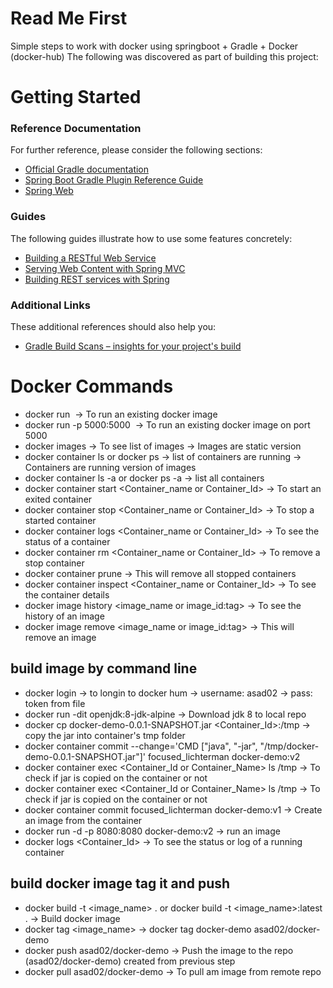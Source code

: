 # Read Me First
Simple steps to work with docker using springboot + Gradle + Docker (docker-hub)
The following was discovered as part of building this project:

# Getting Started

### Reference Documentation
For further reference, please consider the following sections:

* [Official Gradle documentation](https://docs.gradle.org)
* [Spring Boot Gradle Plugin Reference Guide](https://docs.spring.io/spring-boot/docs/2.2.5.RELEASE/gradle-plugin/reference/html/)
* [Spring Web](https://docs.spring.io/spring-boot/docs/2.2.5.RELEASE/reference/htmlsingle/#boot-features-developing-web-applications)

### Guides
The following guides illustrate how to use some features concretely:

* [Building a RESTful Web Service](https://spring.io/guides/gs/rest-service/)
* [Serving Web Content with Spring MVC](https://spring.io/guides/gs/serving-web-content/)
* [Building REST services with Spring](https://spring.io/guides/tutorials/bookmarks/)

### Additional Links
These additional references should also help you:

* [Gradle Build Scans – insights for your project's build](https://scans.gradle.com#gradle)

# Docker Commands

* docker run <image> -> To run an existing docker image
* docker run -p 5000:5000 <image> -> To run an existing docker image on port 5000
* docker images -> To see list of images -> Images are static version
* docker container ls or docker ps -> list of containers are running -> Containers are running version of images
* docker container ls -a or docker ps -a -> list all containers 
* docker container start <Container_name or Container_Id> -> To start an exited container
* docker container stop <Container_name or Container_Id> -> To stop a started container
* docker container logs <Container_name or Container_Id> -> To see the status of a container
* docker container rm <Container_name or Container_Id> -> To remove a stop container
* docker container prune -> This will remove all stopped containers
* docker container inspect <Container_name or Container_Id> -> To see the container details
* docker image history <image_name or image_id:tag> -> To see the history of an image
* docker image remove <image_name or image_id:tag> -> This will remove an image

## build image by command line
* docker login -> to longin to docker hum
    -> username: asad02
    -> pass: token from file
* docker run -dit openjdk:8-jdk-alpine -> Download jdk 8 to local repo
* docker cp docker-demo-0.0.1-SNAPSHOT.jar <Container_Id>:/tmp -> copy the jar into container's tmp folder
* docker container commit --change='CMD ["java", "-jar", "/tmp/docker-demo-0.0.1-SNAPSHOT.jar"]' focused_lichterman docker-demo:v2
* docker container exec <Container_Id or Container_Name> ls /tmp -> To check if jar is copied on the container or not
* docker container exec <Container_Id or Container_Name> ls /tmp -> To check if jar is copied on the container or not
* docker container commit focused_lichterman docker-demo:v1 -> Create an image from the container
* docker run -d -p 8080:8080 docker-demo:v2 -> run an image
* docker logs <Container_Id> -> To see the status or log of a running container
## build docker image tag it and push
* docker build -t <image_name> . or docker build -t <image_name>:latest . -> Build docker image
* docker tag <image_name> <repo> -> docker tag docker-demo asad02/docker-demo
* docker push asad02/docker-demo -> Push the image to the repo (asad02/docker-demo) created from previous step
* docker pull asad02/docker-demo -> To pull am image from remote repo
